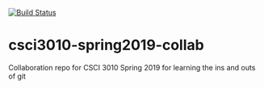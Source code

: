[![Build Status](https://travis-ci.org/muzny/csci3010-spring2019-collab.svg?branch=master)](https://travis-ci.org/muzny/csci3010-spring2019-collab)

# csci3010-spring2019-collab
Collaboration repo for CSCI 3010 Spring 2019 for learning the ins and outs of git
